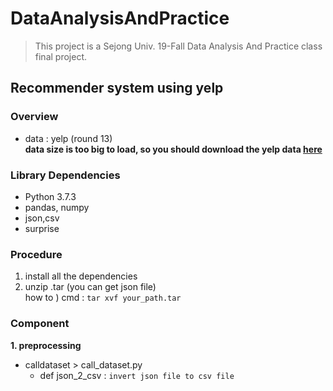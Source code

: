 # DataAnalysisAndPractice
> This project is a Sejong Univ. 19-Fall Data Analysis And Practice class final project.
## Recommender system using yelp

### Overview

- data : yelp (round 13) <br>
**data size is too big to load, so you should download the yelp data [here](https://www.yelp.com/dataset)**



### Library Dependencies
- Python 3.7.3
- pandas, numpy
- json,csv
- surprise



### Procedure
1. install all the dependencies
2. unzip .tar (you can get json file)
<br> how to ) cmd : `tar xvf your_path.tar`



### Component
**1. preprocessing**
- calldataset > call_dataset.py
  - def json_2_csv : `invert json file to csv file`
